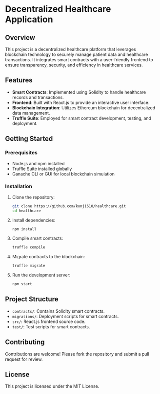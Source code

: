 
# Decentralized Healthcare Application

## Overview

This project is a decentralized healthcare platform that leverages blockchain technology to securely manage patient data and healthcare transactions. It integrates smart contracts with a user-friendly frontend to ensure transparency, security, and efficiency in healthcare services.

<!-- ![Temp text](./src/assets/images/10.svg) -->

## Features

- **Smart Contracts**: Implemented using Solidity to handle healthcare records and transactions.
- **Frontend**: Built with React.js to provide an interactive user interface.
- **Blockchain Integration**: Utilizes Ethereum blockchain for decentralized data management.
- **Truffle Suite**: Employed for smart contract development, testing, and deployment.

## Getting Started

### Prerequisites

- Node.js and npm installed
- Truffle Suite installed globally
- Ganache CLI or GUI for local blockchain simulation

### Installation

1. Clone the repository:
   ```bash
   git clone https://github.com/kunj1610/healthcare.git
   cd healthcare
   ```

2. Install dependencies:
   ```bash
   npm install
   ```

3. Compile smart contracts:
   ```bash
   truffle compile
   ```

4. Migrate contracts to the blockchain:
   ```bash
   truffle migrate
   ```

5. Run the development server:
   ```bash
   npm start
   ```

## Project Structure

- `contracts/`: Contains Solidity smart contracts.
- `migrations/`: Deployment scripts for smart contracts.
- `src/`: React.js frontend source code.
- `test/`: Test scripts for smart contracts.

## Contributing

Contributions are welcome! Please fork the repository and submit a pull request for review.

## License

This project is licensed under the MIT License.
